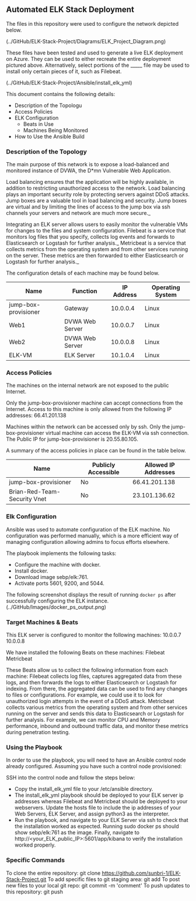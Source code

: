 ## Automated ELK Stack Deployment

The files in this repository were used to configure the network depicted below.

(../GitHub/ELK-Stack-Project/Diagrams/ELK_Project_Diagram.png)

These files have been tested and used to generate a live ELK deployment on Azure. They can be used to either recreate the entire deployment pictured above. Alternatively, select portions of the _____ file may be used to install only certain pieces of it, such as Filebeat.

(../GitHub/ELK-Stack-Project/Ansible/install_elk_yml)

This document contains the following details:
- Description of the Topologu
- Access Policies
- ELK Configuration
  - Beats in Use
  - Machines Being Monitored
- How to Use the Ansible Build


### Description of the Topology

The main purpose of this network is to expose a load-balanced and monitored instance of DVWA, the D*mn Vulnerable Web Application.

Load balancing ensures that the application will be highly available, in addition to restricting unauthorized access to the network.
Load balancing plays an important security role by protecting servers against DDoS attacks.  Jump boxes are a valuable tool in load balancing and security. Jump boxes are virtual and by limiting the lines of access to the jump box via ssh channels your servers and network are much more secure._

Integrating an ELK server allows users to easily monitor the vulnerable VMs for changes to the files and system configuration.
Filebeat is a service that monitors log files that you specify, collects log events and forwards to Elasticsearch or Logstash for further analysis._
Metricbeat is a service that collects metrics from the operating system and from other services running on the server. These metrics are then forwarded to either Elasticsearch or Logstash for further analysis._

The configuration details of each machine may be found below.


| Name     | Function | IP Address | Operating System |
|----------|----------|------------|------------------|
| jump-box-provisioner | Gateway | 10.0.0.4 | Linux   |
| Web1     | DVWA Web Server | 10.0.0.7 | Linux       |
| Web2     | DVWA Web Server | 10.0.0.8 | Linux       |
| ELK-VM   | ELK Server      | 10.1.0.4 | Linux       |

### Access Policies

The machines on the internal network are not exposed to the public Internet. 

Only the jump-box-provisioner machine can accept connections from the Internet. Access to this machine is only allowed from the following IP addresses:
66.41.201.138  

Machines within the network can be accessed only by ssh.
Only the jump-box-provisioner virtual machine can access the ELK-VM via ssh connection. The Public IP for jump-box-provisioner is 20.55.80.105.

A summary of the access policies in place can be found in the table below.

| Name     | Publicly Accessible   | Allowed IP Addresses  |
|----------|-----------------------|-----------------------|
| jump-box-provisioner | No | 66.41.201.138 |
| Brian-Red-Team-Security Vnet | No | 23.101.136.62 |

### Elk Configuration

Ansible was used to automate configuration of the ELK machine. No configuration was performed manually, which is a more efficient way of managing configuration allowing admins to focus efforts elsewhere.

The playbook implements the following tasks:
- Configure the machine with docker.
- Install docker.
- Download image sebp/elk:761.
- Activate ports 5601, 9200, and 5044.

The following screenshot displays the result of running `docker ps` after successfully configuring the ELK instance.
(../GitHub/Images/docker_ps_output.png)

### Target Machines & Beats
This ELK server is configured to monitor the following machines:
10.0.0.7
10.0.0.8

We have installed the following Beats on these machines:
Filebeat
Metricbeat

These Beats allow us to collect the following information from each machine:
Filebeat collects log files, captures aggregated data from these logs, and then forwards the logs to either Elasticsearch or Logstash for indexing. From there, the aggregated data can be used to find any changes to files or configurations. For example, we could use it to look for unauthorized login attempts in the event of a DDoS attack.
Metricbeat collects various metrics from the operating system and from other services running on the server and sends this data to Elasticsearch or Logstash for further analysis. For example, we can monitor CPU and Memory performance, inbound and outbound traffic data, and monitor these metrics during penetration testing.

### Using the Playbook
In order to use the playbook, you will need to have an Ansible control node already configured. Assuming you have such a control node provisioned:

SSH into the control node and follow the steps below:
- Copy the install_elk_yml file to your /etc/ansible directory.
- The install_elk_yml playbook should be deployed to your ELK server ip addresses whereas Filebeat and Metricbeat should be deployed to your webservers. Update the hosts file to include the ip addresses of your Web Servers, ELK Server, and assign python3 as the interpreter.
- Run the playbook, and navigate to your ELK Server via ssh to check that the installation worked as expected. Running sudo docker ps should show sebp/elk:761 as the image. Finally, navigate to http://<your_ELK_public_IP>:5601/app/kibana to verify the installation worked properly.

### Specific Commands
To clone the entire repository: git clone https://github.com/sunbri-1/ELK-Stack-Project.git
To add specific files to git staging area: git add <filename>
To post new files to your local git repo: git commit -m 'comment'
To push updates to this repository: git push
